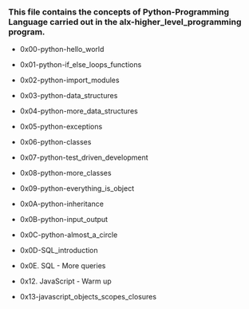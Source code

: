 ### This file contains the concepts of Python-Programming Language carried out in the alx-higher_level_programming program.

- 0x00-python-hello_world

- 0x01-python-if_else_loops_functions

- 0x02-python-import_modules

- 0x03-python-data_structures

- 0x04-python-more_data_structures

- 0x05-python-exceptions

- 0x06-python-classes

- 0x07-python-test_driven_development

- 0x08-python-more_classes

- 0x09-python-everything_is_object

- 0x0A-python-inheritance

- 0x0B-python-input_output

- 0x0C-python-almost_a_circle

- 0x0D-SQL_introduction

- 0x0E. SQL - More queries

- 0x12. JavaScript - Warm up

- 0x13-javascript_objects_scopes_closures